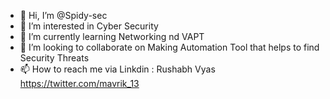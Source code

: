 - 👋 Hi, I’m @Spidy-sec
- 👀 I’m interested in Cyber Security 
- 🌱 I’m currently learning Networking nd VAPT
- 💞️ I’m looking to collaborate on Making Automation Tool that helps to find Security Threats
- 📫 How to reach me via Linkdin : Rushabh Vyas https://twitter.com/mavrik_13

<!---
Spidy-sec/Spidy-sec is a ✨ special ✨ repository because its `README.md` (this file) appears on your GitHub profile.
You can click the Preview link to take a look at your changes.
--->
